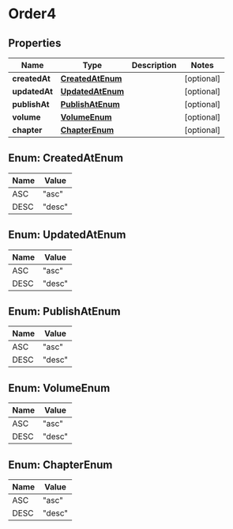 

# Order4

## Properties

Name | Type | Description | Notes
------------ | ------------- | ------------- | -------------
**createdAt** | [**CreatedAtEnum**](#CreatedAtEnum) |  |  [optional]
**updatedAt** | [**UpdatedAtEnum**](#UpdatedAtEnum) |  |  [optional]
**publishAt** | [**PublishAtEnum**](#PublishAtEnum) |  |  [optional]
**volume** | [**VolumeEnum**](#VolumeEnum) |  |  [optional]
**chapter** | [**ChapterEnum**](#ChapterEnum) |  |  [optional]



## Enum: CreatedAtEnum

Name | Value
---- | -----
ASC | &quot;asc&quot;
DESC | &quot;desc&quot;



## Enum: UpdatedAtEnum

Name | Value
---- | -----
ASC | &quot;asc&quot;
DESC | &quot;desc&quot;



## Enum: PublishAtEnum

Name | Value
---- | -----
ASC | &quot;asc&quot;
DESC | &quot;desc&quot;



## Enum: VolumeEnum

Name | Value
---- | -----
ASC | &quot;asc&quot;
DESC | &quot;desc&quot;



## Enum: ChapterEnum

Name | Value
---- | -----
ASC | &quot;asc&quot;
DESC | &quot;desc&quot;



